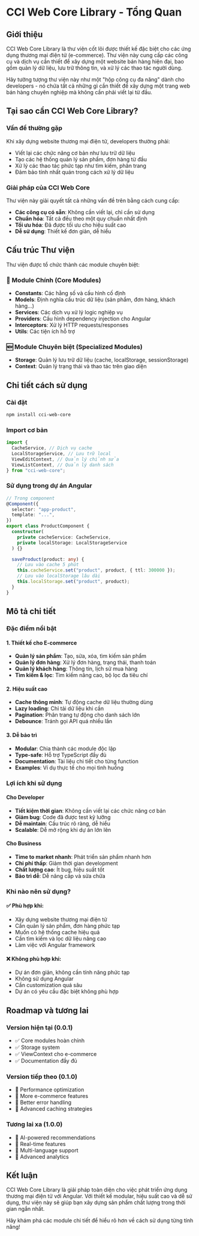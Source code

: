 # CCI Web Core Library - Tổng Quan

## Giới thiệu

CCI Web Core Library là thư viện cốt lõi được thiết kế đặc biệt cho các ứng dụng thương mại điện tử (e-commerce). Thư viện này cung cấp các công cụ và dịch vụ cần thiết để xây dựng một website bán hàng hiện đại, bao gồm quản lý dữ liệu, lưu trữ thông tin, và xử lý các thao tác người dùng.

Hãy tưởng tượng thư viện này như một "hộp công cụ đa năng" dành cho developers - nó chứa tất cả những gì cần thiết để xây dựng một trang web bán hàng chuyên nghiệp mà không cần phải viết lại từ đầu.

## Tại sao cần CCI Web Core Library?

### Vấn đề thường gặp

Khi xây dựng website thương mại điện tử, developers thường phải:

- Viết lại các chức năng cơ bản như lưu trữ dữ liệu
- Tạo các hệ thống quản lý sản phẩm, đơn hàng từ đầu
- Xử lý các thao tác phức tạp như tìm kiếm, phân trang
- Đảm bảo tính nhất quán trong cách xử lý dữ liệu

### Giải pháp của CCI Web Core

Thư viện này giải quyết tất cả những vấn đề trên bằng cách cung cấp:

- **Các công cụ có sẵn**: Không cần viết lại, chỉ cần sử dụng
- **Chuẩn hóa**: Tất cả đều theo một quy chuẩn nhất định
- **Tối ưu hóa**: Đã được tối ưu cho hiệu suất cao
- **Dễ sử dụng**: Thiết kế đơn giản, dễ hiểu

## Cấu trúc Thư viện

Thư viện được tổ chức thành các module chuyên biệt:

### 🏪 Module Chính (Core Modules)

- **Constants**: Các hằng số và cấu hình cố định
- **Models**: Định nghĩa cấu trúc dữ liệu (sản phẩm, đơn hàng, khách hàng...)
- **Services**: Các dịch vụ xử lý logic nghiệp vụ
- **Providers**: Cấu hình dependency injection cho Angular
- **Interceptors**: Xử lý HTTP requests/responses
- **Utils**: Các tiện ích hỗ trợ

### 🆕 Module Chuyên biệt (Specialized Modules)

- **Storage**: Quản lý lưu trữ dữ liệu (cache, localStorage, sessionStorage)
- **Context**: Quản lý trạng thái và thao tác trên giao diện

## Chi tiết cách sử dụng

### Cài đặt

```bash
npm install cci-web-core
```

### Import cơ bản

```typescript
import {
  CacheService, // Dịch vụ cache
  LocalStorageService, // Lưu trữ local
  ViewEditContext, // Quản lý chỉnh sửa
  ViewListContext, // Quản lý danh sách
} from "cci-web-core";
```

### Sử dụng trong dự án Angular

```typescript
// Trong component
@Component({
  selector: "app-product",
  template: "...",
})
export class ProductComponent {
  constructor(
    private cacheService: CacheService,
    private localStorage: LocalStorageService
  ) {}

  saveProduct(product: any) {
    // Lưu vào cache 5 phút
    this.cacheService.set("product", product, { ttl: 300000 });
    // Lưu vào localStorage lâu dài
    this.localStorage.set("product", product);
  }
}
```

## Mô tả chi tiết

### Đặc điểm nổi bật

#### 1. Thiết kế cho E-commerce

- **Quản lý sản phẩm**: Tạo, sửa, xóa, tìm kiếm sản phẩm
- **Quản lý đơn hàng**: Xử lý đơn hàng, trạng thái, thanh toán
- **Quản lý khách hàng**: Thông tin, lịch sử mua hàng
- **Tìm kiếm & lọc**: Tìm kiếm nâng cao, bộ lọc đa tiêu chí

#### 2. Hiệu suất cao

- **Cache thông minh**: Tự động cache dữ liệu thường dùng
- **Lazy loading**: Chỉ tải dữ liệu khi cần
- **Pagination**: Phân trang tự động cho danh sách lớn
- **Debounce**: Tránh gọi API quá nhiều lần

#### 3. Dễ bảo trì

- **Modular**: Chia thành các module độc lập
- **Type-safe**: Hỗ trợ TypeScript đầy đủ
- **Documentation**: Tài liệu chi tiết cho từng function
- **Examples**: Ví dụ thực tế cho mọi tình huống

### Lợi ích khi sử dụng

#### Cho Developer

- **Tiết kiệm thời gian**: Không cần viết lại các chức năng cơ bản
- **Giảm bug**: Code đã được test kỹ lưỡng
- **Dễ maintain**: Cấu trúc rõ ràng, dễ hiểu
- **Scalable**: Dễ mở rộng khi dự án lớn lên

#### Cho Business

- **Time to market nhanh**: Phát triển sản phẩm nhanh hơn
- **Chi phí thấp**: Giảm thời gian development
- **Chất lượng cao**: Ít bug, hiệu suất tốt
- **Bảo trì dễ**: Dễ nâng cấp và sửa chữa

### Khi nào nên sử dụng?

#### ✅ Phù hợp khi:

- Xây dựng website thương mại điện tử
- Cần quản lý sản phẩm, đơn hàng phức tạp
- Muốn có hệ thống cache hiệu quả
- Cần tìm kiếm và lọc dữ liệu nâng cao
- Làm việc với Angular framework

#### ❌ Không phù hợp khi:

- Dự án đơn giản, không cần tính năng phức tạp
- Không sử dụng Angular
- Cần customization quá sâu
- Dự án có yêu cầu đặc biệt không phù hợp

## Roadmap và tương lai

### Version hiện tại (0.0.1)

- ✅ Core modules hoàn chỉnh
- ✅ Storage system
- ✅ ViewContext cho e-commerce
- ✅ Documentation đầy đủ

### Version tiếp theo (0.1.0)

- 🔄 Performance optimization
- 🔄 More e-commerce features
- 🔄 Better error handling
- 🔄 Advanced caching strategies

### Tương lai xa (1.0.0)

- 🔮 AI-powered recommendations
- 🔮 Real-time features
- 🔮 Multi-language support
- 🔮 Advanced analytics

## Kết luận

CCI Web Core Library là giải pháp toàn diện cho việc phát triển ứng dụng thương mại điện tử với Angular. Với thiết kế modular, hiệu suất cao và dễ sử dụng, thư viện này sẽ giúp bạn xây dựng sản phẩm chất lượng trong thời gian ngắn nhất.

Hãy khám phá các module chi tiết để hiểu rõ hơn về cách sử dụng từng tính năng!
